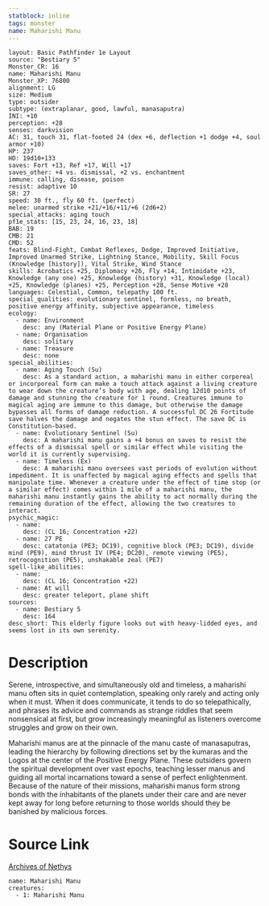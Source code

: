 ```yaml
---
statblock: inline
tags: monster
name: Maharishi Manu
---
```

```statblock
layout: Basic Pathfinder 1e Layout
source: "Bestiary 5"
Monster_CR: 16
name: Maharishi Manu
Monster_XP: 76800
alignment: LG
size: Medium
type: outsider
subtype: (extraplanar, good, lawful, manasaputra)
INI: +10
perception: +28
senses: darkvision
AC: 31, touch 31, flat-footed 24 (dex +6, deflection +1 dodge +4, soul armor +10)
HP: 237
HD: 19d10+133
saves: Fort +13, Ref +17, Will +17
saves_other: +4 vs. dismissal, +2 vs. enchantment
immune: calling, disease, poison
resist: adaptive 10
SR: 27
speed: 30 ft., fly 60 ft. (perfect)
melee: unarmed strike +21/+16/+11/+6 (2d6+2)
special_attacks: aging touch
pf1e_stats: [15, 23, 24, 16, 23, 18]
BAB: 19
CMB: 21
CMD: 52
feats: Blind-Fight, Combat Reflexes, Dodge, Improved Initiative, Improved Unarmed Strike, Lightning Stance, Mobility, Skill Focus (Knowledge [history]), Vital Strike, Wind Stance
skills: Acrobatics +25, Diplomacy +26, Fly +14, Intimidate +23, Knowledge (any one) +25, Knowledge (history) +31, Knowledge (local) +25, Knowledge (planes) +25, Perception +28, Sense Motive +28
languages: Celestial, Common, telepathy 100 ft.
special_qualities: evolutionary sentinel, formless, no breath, positive energy affinity, subjective appearance, timeless
ecology:
  - name: Environment
    desc: any (Material Plane or Positive Energy Plane)
  - name: Organisation
    desc: solitary
  - name: Treasure
    desc: none
special_abilities:
  - name: Aging Touch (Su)
    desc: As a standard action, a maharishi manu in either corporeal or incorporeal form can make a touch attack against a living creature to wear down the creature’s body with age, dealing 12d10 points of damage and stunning the creature for 1 round. Creatures immune to magical aging are immune to this damage, but otherwise the damage bypasses all forms of damage reduction. A successful DC 26 Fortitude save halves the damage and negates the stun effect. The save DC is Constitution-based.
  - name: Evolutionary Sentinel (Su)
    desc: A maharishi manu gains a +4 bonus on saves to resist the effects of a dismissal spell or similar effect while visiting the world it is currently supervising.
  - name: Timeless (Ex)
    desc: A maharishi manu oversees vast periods of evolution without impediment. It is unaffected by magical aging effects and spells that manipulate time. Whenever a creature under the effect of time stop (or a similar effect) comes within 1 mile of a maharishi manu, the maharishi manu instantly gains the ability to act normally during the remaining duration of the effect, allowing the two creatures to interact.
psychic_magic:
  - name:
    desc: (CL 16; Concentration +22)
  - name: 27 PE
    desc: catatonia (PE3; DC19), cognitive block (PE3; DC19), divide mind (PE9), mind thrust IV (PE4; DC20), remote viewing (PE5), retrocognition (PE5), unshakable zeal (PE7)
spell-like_abilities:
  - name:
    desc: (CL 16; Concentration +22)
  - name: At will
    desc: greater teleport, plane shift
sources:
  - name: Bestiary 5
    desc: 164
desc_short: This elderly figure looks out with heavy-lidded eyes, and seems lost in its own serenity.
```
# Description
Serene, introspective, and simultaneously old and timeless, a maharishi manu often sits in quiet contemplation, speaking only rarely and acting only when it must. When it does communicate, it tends to do so telepathically, and phrases its advice and commands as strange riddles that seem nonsensical at first, but grow increasingly meaningful as listeners overcome struggles and grow on their own.

 Maharishi manus are at the pinnacle of the manu caste of manasaputras, leading the hierarchy by following directions set by the kumaras and the Logos at the center of the Positive Energy Plane. These outsiders govern the spiritual development over vast epochs, teaching lesser manus and guiding all mortal incarnations toward a sense of perfect enlightenment. Because of the nature of their missions, maharishi manus form strong bonds with the inhabitants of the planets under their care and are never kept away for long before returning to those worlds should they be banished by malicious forces.
# Source Link
[Archives of Nethys](https://aonprd.com/MonsterDisplay.aspx?ItemName=Maharishi%20Manu)
```encounter-table
name: Maharishi Manu
creatures:
  - 1: Maharishi Manu
```
